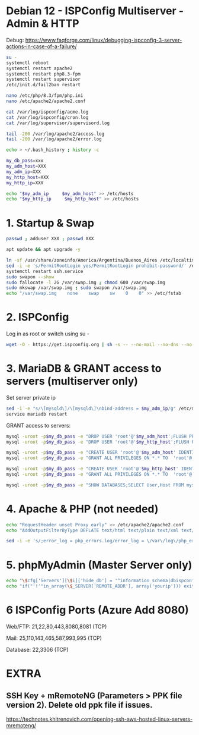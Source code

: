 # Debian 12 - ISPConfig Multiserver - Admin & HTTP

Debug: https://www.faqforge.com/linux/debugging-ispconfig-3-server-actions-in-case-of-a-failure/

```sh
su -
systemctl reboot
systemctl restart apache2
systemctl restart php8.3-fpm
systemctl restart supervisor
/etc/init.d/fail2ban restart

nano /etc/php/8.3/fpm/php.ini
nano /etc/apache2/apache2.conf

cat /var/log/ispconfig/acme.log
cat /var/log/ispconfig/cron.log
cat /var/log/supervisor/supervisord.log

tail -200 /var/log/apache2/access.log
tail -200 /var/log/apache2/error.log

echo > ~/.bash_history ; history -c
```

```sh
my_db_pass=xxx
my_adm_host=XXX
my_adm_ip=XXX
my_http_host=XXX
my_http_ip=XXX

echo "$my_adm_ip     $my_adm_host" >> /etc/hosts
echo "$my_http_ip     $my_http_host" >> /etc/hosts
```

# 1. Startup & Swap
```sh
passwd ; adduser XXX ; passwd XXX

apt update && apt upgrade -y

ln -sf /usr/share/zoneinfo/America/Argentina/Buenos_Aires /etc/localtime
sed -i -e 's/PermitRootLogin yes/PermitRootLogin prohibit-password/' /etc/ssh/sshd_config
systemctl restart ssh.service
sudo swapon --show
sudo fallocate -l 2G /var/swap.img ; chmod 600 /var/swap.img
sudo mkswap /var/swap.img ; sudo swapon /var/swap.img
echo "/var/swap.img    none    swap    sw    0    0" >> /etc/fstab
```

# 2. ISPConfig
Log in as root or switch using su -
```sh
wget -O - https://get.ispconfig.org | sh -s -- --no-mail --no-dns --no-roundcube --use-php=8.2,8.3
```

# 3. MariaDB & GRANT access to servers (multiserver only)
Set server private ip
```sh
sed -i -e "s/\[mysqld\]/\[mysqld\]\nbind-address = $my_adm_ip/g" /etc/mysql/mariadb.conf.d/50-server.cnf
service mariadb restart
```
GRANT access to servers:
```sh
mysql -uroot -p$my_db_pass -e "DROP USER 'root'@'$my_adm_host';FLUSH PRIVILEGES"
mysql -uroot -p$my_db_pass -e "DROP USER 'root'@'$my_http_host';FLUSH PRIVILEGES"

mysql -uroot -p$my_db_pass -e "CREATE USER 'root'@'$my_adm_host' IDENTIFIED BY '$my_db_pass'"
mysql -uroot -p$my_db_pass -e "GRANT ALL PRIVILEGES ON *.* TO  'root'@'$my_adm_host' IDENTIFIED BY '$my_db_pass' WITH GRANT OPTION MAX_QUERIES_PER_HOUR 0 MAX_CONNECTIONS_PER_HOUR 0 MAX_UPDATES_PER_HOUR 0 MAX_USER_CONNECTIONS 0"

mysql -uroot -p$my_db_pass -e "CREATE USER 'root'@'$my_http_host' IDENTIFIED BY '$my_db_pass'"
mysql -uroot -p$my_db_pass -e "GRANT ALL PRIVILEGES ON *.* TO  'root'@'$my_http_host' IDENTIFIED BY '$my_db_pass' WITH GRANT OPTION MAX_QUERIES_PER_HOUR 0 MAX_CONNECTIONS_PER_HOUR 0 MAX_UPDATES_PER_HOUR 0 MAX_USER_CONNECTIONS 0"

mysql -uroot -p$my_db_pass -e "SHOW DATABASES;SELECT User,Host FROM mysql.user"
```

# 4. Apache & PHP (not needed)
```sh
echo "RequestHeader unset Proxy early" >> /etc/apache2/apache2.conf
echo "AddOutputFilterByType DEFLATE text/html text/plain text/xml text/css text/javascript application/javascript" >> /etc/apache2/apache2.conf

sed -i -e 's/;error_log = php_errors.log/error_log = \/var\/log\/php_errors.log/g' /etc/php/8.2/fpm/php.ini
```

# 5. phpMyAdmin (Master Server only)
```sh
echo "\$cfg['Servers'][\$i]['hide_db'] = '^information_schema|dbispconfig|performance_schema|mysql|phpmyadmin|sys\$';" >> /usr/share/phpmyadmin/config.inc.php
echo "if("'!'"in_array(\$_SERVER['REMOTE_ADDR'], array('yourip'))) exit();" >> /usr/share/phpmyadmin/config.inc.php
```

# 6 ISPConfig Ports (Azure Add 8080)
Web/FTP: 21,22,80,443,8080,8081 (TCP)

Mail: 25,110,143,465,587,993,995 (TCP)

Database: 22,3306 (TCP)

# EXTRA
## SSH Key + mRemoteNG (Parameters > PPK file version 2). Delete old ppk file if issues.
https://technotes.khitrenovich.com/opening-ssh-aws-hosted-linux-servers-mremoteng/

